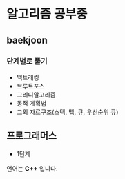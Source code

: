 # 알고리즘 공부중

## baekjoon

### 단계별로 풀기

* 백트래킹
* 브루트포스
* 그리디알고리즘
* 동적 계획법
* 그외 자료구조(스택, 맵, 큐, 우선순위 큐)


## 프로그래머스 

* 1단계


언어는 **C++** 입니다.
